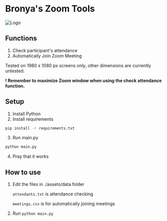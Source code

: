 # Bronya's Zoom Tools
![Logo](../assets/logo.png?raw=true)

## Functions
1. Check participant's attendance
2. Automatically Join Zoom Meeting

Tested on 1980 x 1080 px screens only, other dimensions are currently untested.

**! Remember to maximize Zoom window when using the check attendance function.**

## Setup
1. Install Python
2. Install requirements
```bash
pip install -r requirements.txt
```
3. Run main.py
```python
python main.py
```
4. Pray that it works

## How to use
1. Edit the files in ./assets/data folder

	```attendants.txt``` is attendance checking

	```meetings.csv``` is for automatically joining meetings

2. Run ```python main.py```
